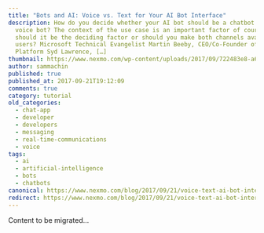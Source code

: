 ```yaml
---
title: "Bots and AI: Voice vs. Text for Your AI Bot Interface"
description: How do you decide whether your AI bot should be a chatbot or a
  voice bot? The context of the use case is an important factor of course, but
  should it be the deciding factor or should you make both channels available to
  users? Microsoft Technical Evangelist Martin Beeby, CEO/Co-Founder of The Bot
  Platform Syd Lawrence, […]
thumbnail: https://www.nexmo.com/wp-content/uploads/2017/09/722483e8-a628-441d-a6cf-08356a5beb3a_Bots-Clip5_800x300.jpg
author: sammachin
published: true
published_at: 2017-09-21T19:12:09
comments: true
category: tutorial
old_categories:
  - chat-app
  - developer
  - developers
  - messaging
  - real-time-communications
  - voice
tags:
  - ai
  - artificial-intelligence
  - bots
  - chatbots
canonical: https://www.nexmo.com/blog/2017/09/21/voice-text-ai-bot-interface
redirect: https://www.nexmo.com/blog/2017/09/21/voice-text-ai-bot-interface
---
```

Content to be migrated...